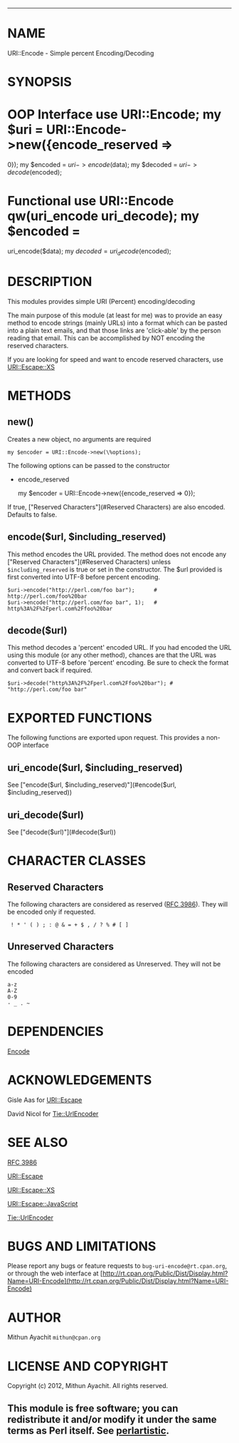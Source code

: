 -------------------------------------
# NAME

URI::Encode - Simple percent Encoding/Decoding

# SYNOPSIS

# OOP Interface use URI::Encode; my $uri = URI::Encode->new({encode_reserved =>
0}); my $encoded = $uri->encode($data); my $decoded = $uri->decode($encoded);

# Functional use URI::Encode qw(uri_encode uri_decode); my $encoded =
uri_encode($data); my $decoded = uri_decode($encoded);

# DESCRIPTION

This modules provides simple URI (Percent) encoding/decoding

The main purpose of this module (at least for me) was to provide an easy method
to encode strings (mainly URLs) into a format which can be pasted into a plain
text emails, and that those links are 'click-able' by the person reading that
email. This can be accomplished by NOT encoding the reserved characters.

If you are looking for speed and want to encode reserved characters, use
[URI::Escape::XS](http://search.cpan.org/perldoc?URI::Escape::XS)

# METHODS

## new()

Creates a new object, no arguments are required

	my $encoder = URI::Encode->new(\%options);

The following options can be passed to the constructor

- encode_reserved

	my $encoder = URI::Encode->new({encode_reserved => 0});

If true, ["Reserved Characters"](#Reserved Characters) are also encoded. Defaults to false.

## encode($url, $including_reserved)

This method encodes the URL provided. The method does not encode any
["Reserved Characters"](#Reserved Characters) unless `$including_reserved` is true or set in the
constructor. The $url provided is first converted into UTF-8 before percent
encoding.

	$uri->encode("http://perl.com/foo bar");      # http://perl.com/foo%20bar
	$uri->encode("http://perl.com/foo bar", 1);   # http%3A%2F%2Fperl.com%2Ffoo%20bar

## decode($url)

This method decodes a 'percent' encoded URL. If you had encoded the URL using
this module (or any other method), chances are that the URL was converted to
UTF-8 before 'percent' encoding. Be sure to check the format and convert back
if required.

	$uri->decode("http%3A%2F%2Fperl.com%2Ffoo%20bar"); # "http://perl.com/foo bar"

# EXPORTED FUNCTIONS

The following functions are exported upon request. This provides a non-OOP
interface

## uri_encode($url, $including_reserved)

See ["encode($url, $including_reserved)"](#encode($url, $including_reserved))

## uri_decode($url)

See ["decode($url)"](#decode($url))

# CHARACTER CLASSES

## Reserved Characters

The following characters are considered as reserved ([RFC 3986](http://tools.ietf.org/html/rfc3986)). They will be encoded only if
requested.

	 ! * ' ( ) ; : @ & = + $ , / ? % # [ ]

## Unreserved Characters

The following characters are considered as Unreserved. They will not be encoded

	a-z
	A-Z
	0-9
	- _ . ~

# DEPENDENCIES

[Encode](http://search.cpan.org/perldoc?Encode)

# ACKNOWLEDGEMENTS

Gisle Aas for [URI::Escape](http://search.cpan.org/perldoc?URI::Escape)

David Nicol for [Tie::UrlEncoder](http://search.cpan.org/perldoc?Tie::UrlEncoder)

# SEE ALSO

[RFC 3986](http://tools.ietf.org/html/rfc3986)

[URI::Escape](http://search.cpan.org/perldoc?URI::Escape)

[URI::Escape::XS](http://search.cpan.org/perldoc?URI::Escape::XS)

[URI::Escape::JavaScript](http://search.cpan.org/perldoc?URI::Escape::JavaScript)

[Tie::UrlEncoder](http://search.cpan.org/perldoc?Tie::UrlEncoder)

# BUGS AND LIMITATIONS

Please report any bugs or feature requests to `bug-uri-encode@rt.cpan.org`, or
through the web interface at
[http://rt.cpan.org/Public/Dist/Display.html?Name=URI-Encode](http://rt.cpan.org/Public/Dist/Display.html?Name=URI-Encode)

# AUTHOR

Mithun Ayachit `mithun@cpan.org`

# LICENSE AND COPYRIGHT

Copyright (c) 2012, Mithun Ayachit. All rights reserved.

This module is free software; you can redistribute it and/or modify it under
the same terms as Perl itself. See [perlartistic](http://search.cpan.org/perldoc?perlartistic).
-------------------------------------
